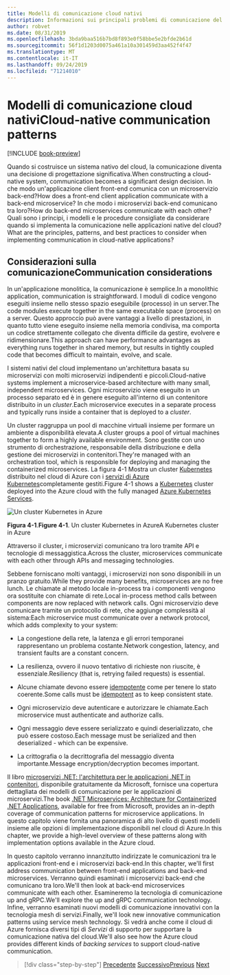 ```yaml
---
title: Modelli di comunicazione cloud nativi
description: Informazioni sui principali problemi di comunicazione del servizio nelle applicazioni native del cloud
author: robvet
ms.date: 08/31/2019
ms.openlocfilehash: 3bda9baa516b7bd8f893e0f58bbe5e2bfde2b61d
ms.sourcegitcommit: 56f1d1203d0075a461a10a301459d3aa452f4f47
ms.translationtype: MT
ms.contentlocale: it-IT
ms.lasthandoff: 09/24/2019
ms.locfileid: "71214010"
---
```

# <a name="cloud-native-communication-patterns"></a><span data-ttu-id="7bfa8-103">Modelli di comunicazione cloud nativi</span><span class="sxs-lookup"><span data-stu-id="7bfa8-103">Cloud-native communication patterns</span></span>

[!INCLUDE [book-preview](../../../includes/book-preview.md)]

<span data-ttu-id="7bfa8-104">Quando si costruisce un sistema nativo del cloud, la comunicazione diventa una decisione di progettazione significativa.</span><span class="sxs-lookup"><span data-stu-id="7bfa8-104">When constructing a cloud-native system, communication becomes a significant design decision.</span></span> <span data-ttu-id="7bfa8-105">In che modo un'applicazione client front-end comunica con un microservizio back-end?</span><span class="sxs-lookup"><span data-stu-id="7bfa8-105">How does a front-end client application communicate with a back-end microservice?</span></span> <span data-ttu-id="7bfa8-106">In che modo i microservizi back-end comunicano tra loro?</span><span class="sxs-lookup"><span data-stu-id="7bfa8-106">How do back-end microservices communicate with each other?</span></span> <span data-ttu-id="7bfa8-107">Quali sono i principi, i modelli e le procedure consigliate da considerare quando si implementa la comunicazione nelle applicazioni native del cloud?</span><span class="sxs-lookup"><span data-stu-id="7bfa8-107">What are the principles, patterns, and best practices to consider when implementing communication in cloud-native applications?</span></span>

## <a name="communication-considerations"></a><span data-ttu-id="7bfa8-108">Considerazioni sulla comunicazione</span><span class="sxs-lookup"><span data-stu-id="7bfa8-108">Communication considerations</span></span>

<span data-ttu-id="7bfa8-109">In un'applicazione monolitica, la comunicazione è semplice.</span><span class="sxs-lookup"><span data-stu-id="7bfa8-109">In a monolithic application, communication is straightforward.</span></span> <span data-ttu-id="7bfa8-110">I moduli di codice vengono eseguiti insieme nello stesso spazio eseguibile (processo) in un server.</span><span class="sxs-lookup"><span data-stu-id="7bfa8-110">The code modules execute together in the same executable space (process) on a server.</span></span> <span data-ttu-id="7bfa8-111">Questo approccio può avere vantaggi a livello di prestazioni, in quanto tutto viene eseguito insieme nella memoria condivisa, ma comporta un codice strettamente collegato che diventa difficile da gestire, evolvere e ridimensionare.</span><span class="sxs-lookup"><span data-stu-id="7bfa8-111">This approach can have performance advantages as everything runs together in shared memory, but results in tightly coupled code that becomes difficult to maintain, evolve, and scale.</span></span>

<span data-ttu-id="7bfa8-112">I sistemi nativi del cloud implementano un'architettura basata su microservizi con molti microservizi indipendenti e piccoli.</span><span class="sxs-lookup"><span data-stu-id="7bfa8-112">Cloud-native systems implement a microservice-based architecture with many small, independent microservices.</span></span> <span data-ttu-id="7bfa8-113">Ogni microservizio viene eseguito in un processo separato ed è in genere eseguito all'interno di un contenitore distribuito in un *cluster*.</span><span class="sxs-lookup"><span data-stu-id="7bfa8-113">Each microservice executes in a separate process and typically runs inside a container that is deployed to a *cluster*.</span></span>

<span data-ttu-id="7bfa8-114">Un cluster raggruppa un pool di macchine virtuali insieme per formare un ambiente a disponibilità elevata.</span><span class="sxs-lookup"><span data-stu-id="7bfa8-114">A cluster groups a pool of virtual machines together to form a highly available environment.</span></span> <span data-ttu-id="7bfa8-115">Sono gestite con uno strumento di orchestrazione, responsabile della distribuzione e della gestione dei microservizi in contenitori.</span><span class="sxs-lookup"><span data-stu-id="7bfa8-115">They're managed with an orchestration tool, which is responsible for deploying and managing the containerized microservices.</span></span> <span data-ttu-id="7bfa8-116">La figura 4-1 Mostra un cluster [Kubernetes](https://kubernetes.io) distribuito nel cloud di Azure con i [servizi di Azure Kubernetes](https://docs.microsoft.com/azure/aks/intro-kubernetes)completamente gestiti.</span><span class="sxs-lookup"><span data-stu-id="7bfa8-116">Figure 4-1 shows a [Kubernetes](https://kubernetes.io) cluster deployed into the Azure cloud with the fully managed [Azure Kubernetes Services](https://docs.microsoft.com/azure/aks/intro-kubernetes).</span></span>

![Un cluster Kubernetes in Azure](./media/kubernetes-cluster-in-azure.png)

<span data-ttu-id="7bfa8-118">**Figura 4-1**.</span><span class="sxs-lookup"><span data-stu-id="7bfa8-118">**Figure 4-1**.</span></span> <span data-ttu-id="7bfa8-119">Un cluster Kubernetes in Azure</span><span class="sxs-lookup"><span data-stu-id="7bfa8-119">A Kubernetes cluster in Azure</span></span>

<span data-ttu-id="7bfa8-120">Attraverso il cluster, i microservizi comunicano tra loro tramite API e tecnologie di messaggistica.</span><span class="sxs-lookup"><span data-stu-id="7bfa8-120">Across the cluster, microservices communicate with each other through APIs and messaging technologies.</span></span>

<span data-ttu-id="7bfa8-121">Sebbene forniscano molti vantaggi, i microservizi non sono disponibili in un pranzo gratuito.</span><span class="sxs-lookup"><span data-stu-id="7bfa8-121">While they provide many benefits, microservices are no free lunch.</span></span> <span data-ttu-id="7bfa8-122">Le chiamate al metodo locale in-process tra i componenti vengono ora sostituite con chiamate di rete.</span><span class="sxs-lookup"><span data-stu-id="7bfa8-122">Local in-process method calls between components are now replaced with network calls.</span></span> <span data-ttu-id="7bfa8-123">Ogni microservizio deve comunicare tramite un protocollo di rete, che aggiunge complessità al sistema:</span><span class="sxs-lookup"><span data-stu-id="7bfa8-123">Each microservice must communicate over a network protocol, which adds complexity to your system:</span></span>

- <span data-ttu-id="7bfa8-124">La congestione della rete, la latenza e gli errori temporanei rappresentano un problema costante.</span><span class="sxs-lookup"><span data-stu-id="7bfa8-124">Network congestion, latency, and transient faults are a constant concern.</span></span>

- <span data-ttu-id="7bfa8-125">La resilienza, ovvero il nuovo tentativo di richieste non riuscite, è essenziale.</span><span class="sxs-lookup"><span data-stu-id="7bfa8-125">Resiliency (that is, retrying failed requests) is essential.</span></span>

- <span data-ttu-id="7bfa8-126">Alcune chiamate devono essere [idempotente](https://www.restapitutorial.com/lessons/idempotency.html) come per tenere lo stato coerente.</span><span class="sxs-lookup"><span data-stu-id="7bfa8-126">Some calls must be [idempotent](https://www.restapitutorial.com/lessons/idempotency.html) as to keep consistent state.</span></span>

- <span data-ttu-id="7bfa8-127">Ogni microservizio deve autenticare e autorizzare le chiamate.</span><span class="sxs-lookup"><span data-stu-id="7bfa8-127">Each microservice must authenticate and authorize calls.</span></span>

- <span data-ttu-id="7bfa8-128">Ogni messaggio deve essere serializzato e quindi deserializzato, che può essere costoso.</span><span class="sxs-lookup"><span data-stu-id="7bfa8-128">Each message must be serialized and then deserialized - which can be expensive.</span></span>

- <span data-ttu-id="7bfa8-129">La crittografia o la decrittografia del messaggio diventa importante.</span><span class="sxs-lookup"><span data-stu-id="7bfa8-129">Message encryption/decryption becomes important.</span></span>

<span data-ttu-id="7bfa8-130">Il libro [microservizi .NET: l'architettura per le applicazioni .NET in contenitori](https://docs.microsoft.com/dotnet/standard/microservices-architecture/), disponibile gratuitamente da Microsoft, fornisce una copertura dettagliata dei modelli di comunicazione per le applicazioni di microservizi.</span><span class="sxs-lookup"><span data-stu-id="7bfa8-130">The book [.NET Microservices: Architecture for Containerized .NET Applications](https://docs.microsoft.com/dotnet/standard/microservices-architecture/), available for free from Microsoft, provides an in-depth coverage of communication patterns for microservice applications.</span></span> <span data-ttu-id="7bfa8-131">In questo capitolo viene fornita una panoramica di alto livello di questi modelli insieme alle opzioni di implementazione disponibili nel cloud di Azure.</span><span class="sxs-lookup"><span data-stu-id="7bfa8-131">In this chapter, we provide a high-level overview of these patterns along with implementation options available in the Azure cloud.</span></span>

<span data-ttu-id="7bfa8-132">In questo capitolo verranno innanzitutto indirizzate le comunicazioni tra le applicazioni front-end e i microservizi back-end.</span><span class="sxs-lookup"><span data-stu-id="7bfa8-132">In this chapter, we'll first address communication between front-end applications and back-end microservices.</span></span> <span data-ttu-id="7bfa8-133">Verranno quindi esaminati i microservizi back-end che comunicano tra loro.</span><span class="sxs-lookup"><span data-stu-id="7bfa8-133">We'll then look at back-end microservices communicate with each other.</span></span> <span data-ttu-id="7bfa8-134">Esamineremo la tecnologia di comunicazione up and gRPC.</span><span class="sxs-lookup"><span data-stu-id="7bfa8-134">We'll explore the up and gRPC communication technology.</span></span> <span data-ttu-id="7bfa8-135">Infine, verranno esaminati nuovi modelli di comunicazione innovativi con la tecnologia mesh di servizi.</span><span class="sxs-lookup"><span data-stu-id="7bfa8-135">Finally, we'll look new innovative communication patterns using service mesh technology.</span></span> <span data-ttu-id="7bfa8-136">Si vedrà anche come il cloud di Azure fornisca diversi tipi di *Servizi* di supporto per supportare la comunicazione nativa del cloud.</span><span class="sxs-lookup"><span data-stu-id="7bfa8-136">We'll also see how the Azure cloud provides different kinds of *backing services* to support cloud-native communication.</span></span>

>[!div class="step-by-step"]
><span data-ttu-id="7bfa8-137">[Precedente](other-deployment-options.md)
>[Successivo](front-end-communication.md)</span><span class="sxs-lookup"><span data-stu-id="7bfa8-137">[Previous](other-deployment-options.md)
[Next](front-end-communication.md)</span></span>
